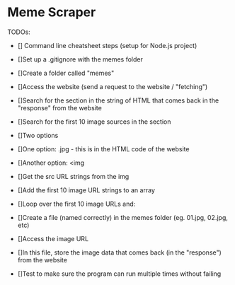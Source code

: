 # Meme Scraper 







TODOs: 


 - [] Command line cheatsheet steps (setup for Node.js project)

 - []Set up a .gitignore with the memes folder

 - []Create a folder called "memes"

 - []Access the website (send a request to the website / "fetching")

 - []Search for the section in the string of HTML that comes back in the 
 "response" from the website
 - []Search for the first 10 image sources in the section

 - []Two options
 - []One option: .jpg - this is in the HTML code of the website
 - []Another option: <img

 - []Get the src URL strings from the img

 - []Add the first 10 image URL strings to an array

 - []Loop over the first 10 image URLs and:
 - []Create a file (named correctly) in the memes folder (eg. 01.jpg, 02.jpg, etc)
 - []Access the image URL

 - []In this file, store the image data that comes back (in the "response") from the website

 - []Test to make sure the program can run multiple times without failing
